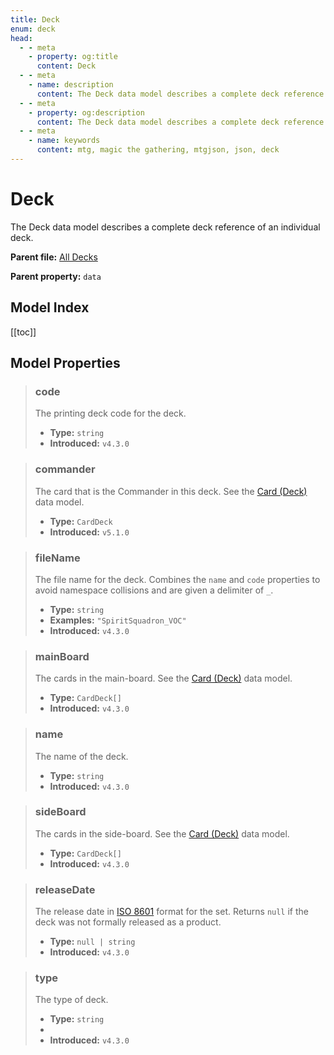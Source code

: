 ```yaml
---
title: Deck
enum: deck
head:
  - - meta
    - property: og:title
      content: Deck
  - - meta
    - name: description
      content: The Deck data model describes a complete deck reference of an individual deck.
  - - meta
    - property: og:description
      content: The Deck data model describes a complete deck reference of an individual deck.
  - - meta
    - name: keywords
      content: mtg, magic the gathering, mtgjson, json, deck
---
```


# Deck

The Deck data model describes a complete deck reference of an individual deck.

**Parent file:** [All Decks](/downloads/all-decks/)  

**Parent property:** `data`

## Model Index

<PropertyToggler/>

[[toc]]

## Model Properties

<ModelType type="Deck" />

> ### code
>
> The printing deck code for the deck.
>
> - **Type:** `string`
> - **Introduced:** `v4.3.0`

> ### commander <i class="optional"></i>
>
> The card that is the Commander in this deck. See the [Card (Deck)](/data-models/card-deck/) data model.
>
> - **Type:** `CardDeck`
> - **Introduced:** `v5.1.0`

> ### fileName
>
> The file name for the deck. Combines the `name` and `code` properties to avoid namespace collisions and are given a delimiter of `_`.
>
> - **Type:** `string`
> - **Examples:** `"SpiritSquadron_VOC"`
> - **Introduced:** `v4.3.0`

> ### mainBoard
>
> The cards in the main-board. See the [Card (Deck)](/data-models/card-deck/) data model.
>
> - **Type:** `CardDeck[]`
> - **Introduced:** `v4.3.0`

> ### name
>
> The name of the deck.
>
> - **Type:** `string`
> - **Introduced:** `v4.3.0`

> ### sideBoard
>
> The cards in the side-board. See the [Card (Deck)](/data-models/card-deck/) data model.
>
> - **Type:** `CardDeck[]`
> - **Introduced:** `v4.3.0`

> ### releaseDate
>
> The release date in [ISO 8601](https://www.iso.org/iso-8601-date-and-time-format.html) format for the set. Returns `null` if the deck was not formally released as a product.
>
> - **Type:** `null | string`
> - **Introduced:** `v4.3.0`

> ### type
>
> The type of deck.
>
> - **Type:** `string`
> - <ExampleField type='type'/>
> - **Introduced:** `v4.3.0`

